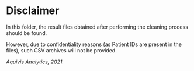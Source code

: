# Disclaimer

In this folder, the result files obtained after performing the cleaning process should be found.

However, due to confidentiality reasons (as Patient IDs are present in the files), such CSV archives will not be provided.

*Aquivis Analytics, 2021.*
